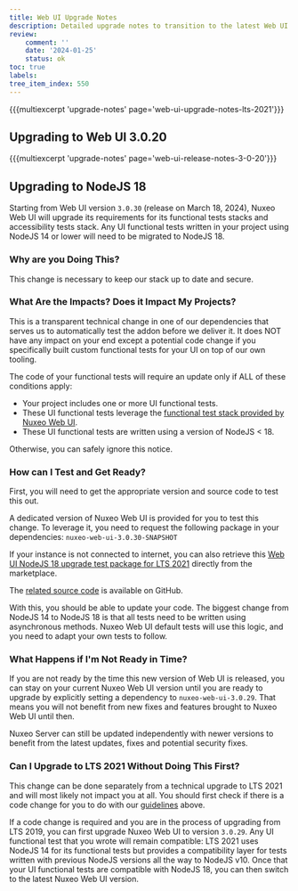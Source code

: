 ```yaml
---
title: Web UI Upgrade Notes
description: Detailed upgrade notes to transition to the latest Web UI version.
review:
    comment: ''
    date: '2024-01-25'
    status: ok
toc: true
labels:
tree_item_index: 550
---
```


{{{multiexcerpt 'upgrade-notes' page='web-ui-upgrade-notes-lts-2021'}}}

## Upgrading to Web UI 3.0.20

{{{multiexcerpt 'upgrade-notes' page='web-ui-release-notes-3-0-20'}}}

## Upgrading to NodeJS 18

Starting from Web UI version `3.0.30` (release on March 18, 2024), Nuxeo Web UI will upgrade its requirements for its functional tests stacks and accessibility tests stack. Any UI functional tests written in your project using NodeJS 14 or lower will need to be migrated to NodeJS 18.

### Why are you Doing This?

This change is necessary to keep our stack up to date and secure.

### What Are the Impacts? Does it Impact My Projects?

This is a transparent technical change in one of our dependencies that serves us to automatically test the addon before we deliver it. It does NOT have any impact on your end except a potential code change if you specifically built custom functional tests for your UI on top of our own tooling.

The code of your functional tests will require an update only if ALL of these conditions apply:
* Your project includes one or more UI functional tests.
* These UI functional tests leverage the [functional test stack provided by Nuxeo Web UI](https://github.com/nuxeo/nuxeo-web-ui/tree/maintenance-3.0.x/ftest).
* These UI functional tests are written using a version of NodeJS < 18.

Otherwise, you can safely ignore this notice.

### How can I Test and Get Ready?

First, you will need to get the appropriate version and source code to test this out.

A dedicated version of Nuxeo Web UI is provided for you to test this change. To leverage it, you need to request the following package in your dependencies:
`nuxeo-web-ui-3.0.30-SNAPSHOT`

If your instance is not connected to internet, you can also retrieve this [Web UI NodeJS 18 upgrade test package for LTS 2021](https://connect.nuxeo.com/nuxeo/site/marketplace/package/nuxeo-web-ui?version=3.0.30-SNAPSHOT) directly from the marketplace.

The [related source code](https://github.com/nuxeo/nuxeo-web-ui/releases/tag/v3.0.30-rc.7) is available on GitHub.

With this, you should be able to update your code. The biggest change from NodeJS 14 to NodeJS 18 is that all tests need to be written using asynchronous methods. Nuxeo Web UI default tests will use this logic, and you need to adapt your own tests to follow.

### What Happens if I'm Not Ready in Time?

If you are not ready by the time this new version of Web UI is released, you can stay on your current Nuxeo Web UI version until you are ready to upgrade by explicitly setting a dependency to `nuxeo-web-ui-3.0.29`. That means you will not benefit from new fixes and features brought to Nuxeo Web UI until then. 

Nuxeo Server can still be updated independently with newer versions to benefit from the latest updates, fixes and potential security fixes.

### Can I Upgrade to LTS 2021 Without Doing This First?

This change can be done separately from a technical upgrade to LTS 2021 and will most likely not impact you at all. You should first check if there is a code change for you to do with our [guidelines](#what-are-the-impacts-does-it-impact-my-projects) above.

If a code change is required and you are in the process of upgrading from LTS 2019, you can first upgrade Nuxeo Web UI to version `3.0.29`. Any UI functional test that you wrote will remain compatible: LTS 2021 uses NodeJS 14 for its functional tests but provides a compatibility layer for tests written with previous NodeJS versions all the way to NodeJS v10. Once that your UI functional tests are compatible with NodeJS 18, you can then switch to the latest Nuxeo Web UI version.
